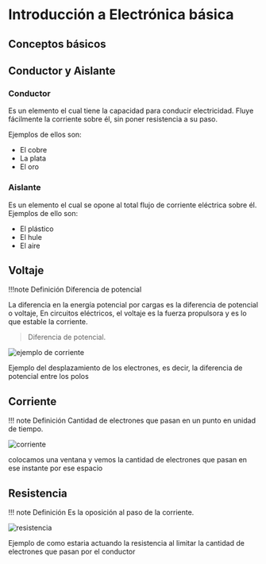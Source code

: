 # Introducción a Electrónica básica

## Conceptos básicos

## Conductor y Aislante

### Conductor

Es un elemento el cual tiene la capacidad para conducir electricidad. Fluye fácilmente la corriente sobre él, sin poner resistencia a su paso.

Ejemplos de ellos son:

- El cobre
- La plata
- El oro
 
### Aislante

Es un elemento el cual se opone al total flujo de corriente eléctrica sobre él.
Ejemplos de ello son:

- El plástico
- El hule
- El aire

## Voltaje

!!!note Definición
    Diferencia de potencial

La diferencia en la energía potencial por cargas es la diferencia de potencial o voltaje, En circuitos eléctricos, el voltaje es la fuerza propulsora y es lo que estable la corriente.

> Diferencia de potencial.

![ejemplo de corriente](../img/voltaje.svg)
<figcaption>Ejemplo del desplazamiento de los electrones, es decir, la diferencia de potencial entre los polos</figcaption>

## Corriente

!!! note Definición
    Cantidad de electrones que pasan en un punto en unidad de tiempo.

![corriente](../img/corriente.svg)
<figcaption>colocamos una ventana y vemos la cantidad de electrones que pasan en ese instante por ese espacio</figcaption>

## Resistencia

!!! note Definición
    Es la oposición al paso de la corriente.

![resistencia](../img/resistencia.svg)
<figcaption>Ejemplo de como estaria actuando la resistencia al limitar la cantidad de electrones que pasan por el conductor</figcaption>